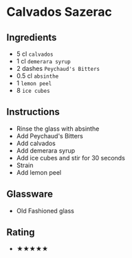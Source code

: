 # Calvados Sazerac

## Ingredients
- 5 cl `calvados`
- 1 cl `demerara syrup`
- 2 dashes `Peychaud's Bitters`
- 0.5 cl `absinthe`
- 1 `lemon peel`
- 8 `ice cubes`

## Instructions
- Rinse the glass with absinthe
- Add Peychaud's Bitters
- Add calvados
- Add demerara syrup
- Add ice cubes and stir for 30 seconds
- Strain
- Add lemon peel

## Glassware
- Old Fashioned glass

## Rating
- ★★★★★